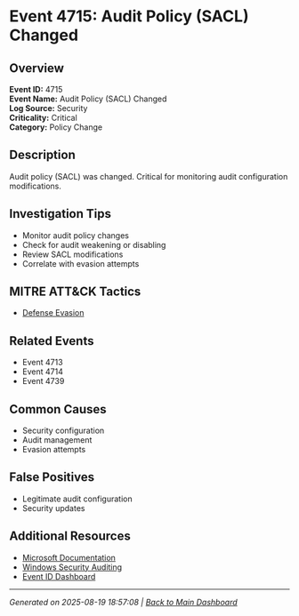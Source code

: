 # Event 4715: Audit Policy (SACL) Changed

## Overview
**Event ID:** 4715  
**Event Name:** Audit Policy (SACL) Changed  
**Log Source:** Security  
**Criticality:** Critical  
**Category:** Policy Change  

## Description
Audit policy (SACL) was changed. Critical for monitoring audit configuration modifications.

## Investigation Tips
- Monitor audit policy changes
- Check for audit weakening or disabling
- Review SACL modifications
- Correlate with evasion attempts

## MITRE ATT&CK Tactics
- [Defense Evasion](https://attack.mitre.org/tactics/TA0005/)

## Related Events
- Event 4713
- Event 4714
- Event 4739

## Common Causes
- Security configuration
- Audit management
- Evasion attempts

## False Positives
- Legitimate audit configuration
- Security updates

## Additional Resources
- [Microsoft Documentation](https://learn.microsoft.com/en-us/previous-versions/windows/it-pro/windows-10/security/threat-protection/auditing/event-4715)
- [Windows Security Auditing](https://learn.microsoft.com/en-us/windows/security/threat-protection/auditing/audit-events)
- [Event ID Dashboard](../index.html)

---
*Generated on 2025-08-19 18:57:08 | [Back to Main Dashboard](../index.html)*
